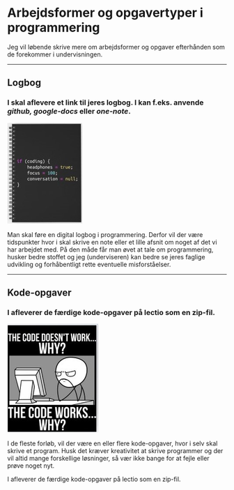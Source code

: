 # Arbejdsformer og opgavertyper i programmering

Jeg vil løbende skrive mere om arbejdsformer og opgaver efterhånden som de forekommer i undervisningen.

---

## Logbog
### I skal aflevere et link til jeres logbog. I kan f.eks. anvende ***github, google-docs*** eller ***one-note***.

![LogbogPic](sjovLogbog.jpg) 

Man skal føre en digital logbog i programmering. Derfor vil der være tidspunkter hvor i skal skrive en note eller et lille afsnit om noget af det vi har arbejdet med. På den måde får man øvet at tale om programmering, husker bedre stoffet og jeg (underviseren) kan bedre se jeres faglige udvikling og forhåbentligt rette eventuelle misforståelser.  

---

## Kode-opgaver
### I afleverer de færdige kode-opgaver på lectio som en zip-fil. 

![kodeSjov.jpg](kodeSjov.jpg) 

I de fleste forløb, vil der være en eller flere kode-opgaver, hvor i selv skal skrive et program. Husk det kræver kreativitet at skrive programmer og der vil altid mange forskellige løsninger, så vær ikke bange for at fejle eller prøve noget nyt.

I afleverer de færdige kode-opgaver på lectio som en zip-fil.
